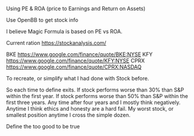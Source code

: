 Using PE & ROA (price to Earnings and Return on Assets)

Use OpenBB to get stock info

I believe Magic Formula is based on PE vs ROA.

Current ration
https://stockanalysis.com/

BKE https://www.google.com/finance/quote/BKE:NYSE
KFY https://www.google.com/finance/quote/KFY:NYSE
CPRX https://www.google.com/finance/quote/CPRX:NASDAQ

To recreate, or simplify what I had done with Stock before.

So each time to define exits.
If stock performs worse than 30% than S&P within the first year.
If stock performs worse than 50% than S&P within the first three years.
Any time after four years and I mostly think negatively.
Anytime I think ethics and honesty are a hard fail.
My worst stock, or smallest position anytime I cross the simple dozen.

Define the too good to be true
